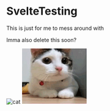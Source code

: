 # SvelteTesting

This is just for me to mess around with

Imma also delete this soon?

![cat](img/cat-1.gif)
![cat](img/cat-2.gif)

